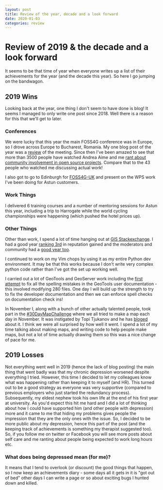 ```yaml
---
layout: post
title: Review of the year, decade and a look forward
date: 2020-01-03
categories: review
---
```

# Review of 2019 & the decade and a look forward

It seems to be that time of year when everyone writes up a list of their
achievements for the year (and the decade this year). So here I go jumping on
the bandwagon. 

## 2019 Wins

Looking back at the year, one thing I don't seem to have done is blog! It seems
I managed to only write one post since 2018. Well there is a reason for this
that we'll get to later. 

### Conferences

We were lucky that this year the main FOSS4G conference was in Europe, so I
drove across Europe to Bucharest, Romania. My one blog post of the year was a
[review](http://127.0.0.1:4000/open-source/2019/09/06/foss4g.html) of the
meeting. Since then I've been amazed to see that more than 3500 people have watched
Andrea Aime and me [rant about community involvement in open source projects](https://media.ccc.de/v/bucharest-322-the-secret-life-of-open-source-developers). Compare 
that to the 43 people who watched me discussing actual work!

I also got to go to Edinburgh for
[FOSS4G-UK](https://uk.osgeo.org/foss4guk2019/) and present on the WPS work I've
been doing for Astun customers.

### Work Things

I delivered 6 training courses and a number of mentoring sessions for Astun this
year, including a trip to Harrogate while the world cycling championships were
happening (which pushed the hotel prices up). 

### Other Things

Other than work, I spend a lot of time hanging out at [GIS
Stackexchange](https://gis.stackexchange.com/questions). I had a good year
[ranking 3rd](https://stackexchange.com/leagues/79/year/gis/2019-01-01)
in reputation gained and the moderators and community had a [good year
too](https://gis.meta.stackexchange.com/q/5118/79).

I continued to work on my Vim chops by using it as my entire Python dev
environment. It may be that this works because I don't write very complex python
code rather than I've got the set up working well.

I carried out a lot of GeoTools and GeoServer work including the [first
attempt](https://github.com/geotools/geotools/pull/2343)
to fix all the spelling mistakes in the GeoTools user documentation - this
involved modifying 280 files. One day I will build up the strength to try to fix
the developer documentation and then we can enforce spell checks on
documentation check ins!

In November I, along with a bunch of other actually talented people, took part
in the [#30DayMapChallenge](https://twitter.com/search?q=%2330DayMapChallenge)
where we all tried to make a map each day in November. It was instigated by Topi
Tjukanov and he has [bloged](https://www.gispo.fi/en/blog/the-power-of-community-30daymapchallenge/) about it. I think we were all surprised by how well it went. I spend a lot
of my time talking about making maps, and writing code to help people make maps,
but not a lot of time actually drawing them so this was a nice change of pace
for me.

## 2019 Losses 

Not everything went well in 2019 (hence the lack of blog posting) the main thing
that went badly was that my chronic depression worsened despite everything I
tried. However, this time I decided to let my colleagues know what was happening
rather than keeping it to myself (and HR). This turned out to be a good strategy
as everyone was very supportive (compared to previous employers who just started
the redundancy process). Subsequently, my eldest nephew took his own life at the
end of his first year at university. As you'd expect this hit me hard and I did
a lot of thinking about how I could have supported him (and other people with
depression) more and it came to me that hiding my problems gives people the
impression that they are the only ones with the issue. So, I decided to be
more public about my depression, hence this part of the post (and the keeping
track of achievements is something my therapist suggested too). So, if you
follow me on twitter or Facebook you will see more posts about self care and me
ranting about people being expected to work long hours etc. 

### What does being depressed mean (for me)?

It means that I tend to overlook (or discount) the good things that happen, so I
now keep an achievements diary - some days all it gets in it is "got out of bed"
other days I can write a page or so about exciting bugs I hunted down and
killed. 
